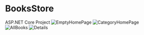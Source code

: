 # BooksStore
ASP.NET Core Project
![EmptyHomePage](https://user-images.githubusercontent.com/53313278/173518299-6a1644a2-9f21-4cde-ae83-471e86011b9d.jpeg)
![CategoryHomePage](https://user-images.githubusercontent.com/53313278/173518333-db46d312-a779-4dd9-a115-a86e9130f418.jpeg)
![AllBooks](https://user-images.githubusercontent.com/53313278/173518358-a368820e-36df-4e91-a6f9-e7fc604bbfde.jpeg)
![Details](https://user-images.githubusercontent.com/53313278/173518364-fa643ad9-882f-4586-8584-7575a0779023.jpeg)
